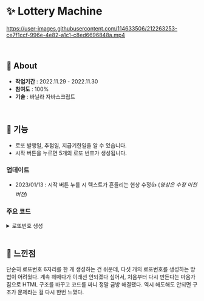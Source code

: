 # ✨ Lottery Machine
https://user-images.githubusercontent.com/114633506/212263253-ce7f1ccf-996e-4e82-a1c1-c8ed6696848a.mp4

<br>

## 🍯 About
- **작업기간** : 2022.11.29 - 2022.11.30  
- **참여도** : 100%  
- **기술** : 바닐라 자바스크립트  

<br>

## 🌹 기능
- 로또 발행일, 추첨일, 지급기한일을 알 수 있습니다.
- 시작 버튼을 누르면 5개의 로또 번호가 생성됩니다.

### 업데이트
- 2023/01/13 : 시작 버튼 누를 시 텍스트가 흔들리는 현상 수정👍 (*영상은 수정 이전 버전*)

### 주요 코드
<details>
<summary>로또번호 생성</summary>  
  
```c
$startBtn.addEventListener("click", () => {
  for(let i = 0; i < 5; i++) {
      ball[i].innerHTML = generate();
  }
});
    
function generate() {
  let answer = [];

  for (let i = 0; i < 6; i++){
      let check = false;
      while (check == false){
          let randNum = Math.floor(Math.random() * 45) + 1;
          if (answer.includes(randNum) == false){
              answer.push(randNum);
              check = true;
          }
      }
  }

  answer.sort(function(a, b){
      return a - b;
  });

  return answer.join(', ');
} // generate

```

</details>

<br>

## 💬 느낀점
단순히 로또번호 6자리를 한 개 생성하는 건 쉬운데, 다섯 개의 로또번호를 생성하는 방법이 어려웠다. 
계속 헤매다가 이래선 안되겠다 싶어서, 처음부터 다시 만든다는 마음가짐으로 HTML 구조를 바꾸고 코드를 짜니 정말 금방 해결됐다. 
역시 해도해도 안되면 구조가 문제라는 걸 다시 한번 느꼈다.



